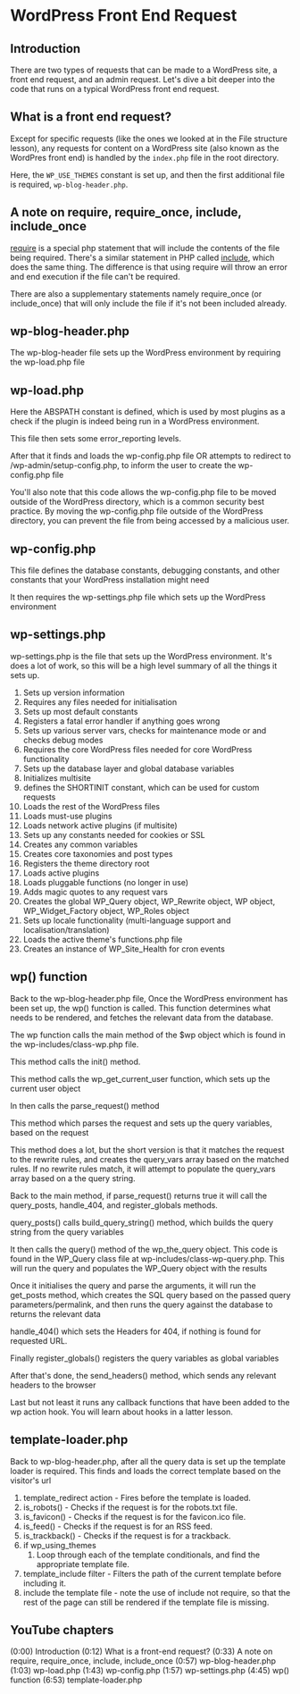 # WordPress Front End Request

## Introduction

There are two types of requests that can be made to a WordPress site, a front end request, and an admin request. Let's dive a bit deeper into the code that runs on a typical WordPress front end request.

## What is a front end request?

Except for specific requests (like the ones we looked at in the File structure lesson), any requests for content on a WordPress site (also known as the WordPres front end)  is handled by the `index.php` file in the root directory.

Here, the `WP_USE_THEMES` constant is set up, and then the first additional file is required, `wp-blog-header.php`.

## A note on require, require_once, include, include_once

[require](https://www.php.net/manual/en/function.require.php) is a special php statement that will include the contents of the file being required. There's a similar statement in PHP called [include](https://www.php.net/manual/en/function.include.php), which does the same thing. The difference is that using require will throw an error and end execution if the file can't be required.

There are also a supplementary statements namely require_once (or include_once) that will only include the file if it's not been included already.

## wp-blog-header.php

The wp-blog-header file sets up the WordPress environment by requiring the wp-load.php file

## wp-load.php

Here the ABSPATH constant is defined, which is used by most plugins as a check if the plugin is indeed being run in a WordPress environment.

This file then sets some error_reporting levels.

After that it finds and loads the wp-config.php file OR attempts to redirect to /wp-admin/setup-config.php, to inform the user to create the wp-config.php file

You'll also note that this code allows the wp-config.php file to be moved outside of the WordPress directory, which is a common security best practice. By moving the wp-config.php file outside of the WordPress directory, you can prevent the file from being accessed by a malicious user.

## wp-config.php

This file defines the database constants, debugging constants, and other constants that your WordPress installation might need

It then requires the wp-settings.php file which sets up the WordPress environment

## wp-settings.php

wp-settings.php is the file that sets up the WordPress environment. It's does a lot of work, so this will be a high level summary of all the things it sets up.

1. Sets up version information
2. Requires any files needed for initialisation
3. Sets up most default constants
4. Registers a fatal error handler if anything goes wrong
5. Sets up various server vars, checks for maintenance mode or and checks debug modes
6. Requires the core WordPress files needed for core WordPress functionality
7. Sets up the database layer and global database variables
8. Initializes multisite
9. defines the SHORTINIT constant, which can be used for custom requests
10. Loads the rest of the WordPress files
11. Loads must-use plugins
12. Loads network active plugins (if multisite)
13. Sets up any constants needed for cookies or SSL
14. Creates any common variables
15. Creates core taxonomies and post types
16. Registers the theme directory root
17. Loads active plugins
18. Loads pluggable functions (no longer in use)
19. Adds magic quotes to any request vars
20. Creates the global WP_Query object, WP_Rewrite object, WP object, WP_Widget_Factory object, WP_Roles object
21. Sets up locale functionality (multi-language support and localisation/translation)
22. Loads the active theme's functions.php file
23. Creates an instance of WP_Site_Health for cron events

## wp() function

Back to the wp-blog-header.php file, Once the WordPress environment has been set up, the wp() function is called. This function determines what needs to be rendered, and fetches the relevant data from the database.

The wp function calls the main method of the $wp object which is found in the wp-includes/class-wp.php file.

This method calls the init() method.

This method calls the wp_get_current_user function, which sets up the current user object

In then calls the parse_request() method

This method which parses the request and sets up the query variables, based on the request

This method does a lot, but the short version is that it matches the request to the rewrite rules, and creates the query_vars array based on the matched rules. If no rewrite rules match, it will attempt to populate the query_vars array based on a the query string.

Back to the main method, if parse_request() returns true it will call the query_posts, handle_404, and register_globals methods.

query_posts() calls build_query_string() method, which builds the query string from the query variables

It then calls the query() method of the wp_the_query object. This code is found in the WP_Query class file at wp-includes/class-wp-query.php. This will run the query and populates the WP_Query object with the results

Once it initialises the query and parse the arguments, it will run the get_posts method, which creates the SQL query based on the passed query parameters/permalink, and then runs the query against the database to returns the relevant data

handle_404() which sets the Headers for 404, if nothing is found for requested URL.

Finally register_globals() registers the query variables as global variables

After that's done, the send_headers() method, which sends any relevant headers to the browser

Last but not least it runs any callback functions that have been added to the wp action hook. You will learn about hooks in a latter lesson.

## template-loader.php

Back to wp-blog-header.php, after all the query data is set up the template loader is required. This finds and loads the correct template based on the visitor's url

1. template_redirect action - Fires before the template is loaded.
2. is_robots() - Checks if the request is for the robots.txt file.
3. is_favicon() - Checks if the request is for the favicon.ico file.
4. is_feed() - Checks if the request is for an RSS feed.
5. is_trackback() - Checks if the request is for a trackback.
6. if wp_using_themes
    1. Loop through each of the template conditionals, and find the appropriate template file.
7. template_include filter - Filters the path of the current template before including it.
8. include the template file - note the use of include not require, so that the rest of the page can still be rendered if the template file is missing.


## YouTube chapters

(0:00) Introduction
(0:12) What is a front-end request?
(0:33) A note on require, require_once, include, include_once
(0:57) wp-blog-header.php
(1:03) wp-load.php
(1:43) wp-config.php
(1:57) wp-settings.php
(4:45) wp() function
(6:53) template-loader.php